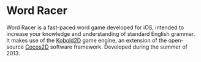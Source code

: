 # Word Racer
Word Racer is a fast-paced word game developed for iOS, intended to increase your knowledge and understanding of standard English grammar. It makes use of the <a href="http://www.kobold2d.com/display/KKSITE/Home">Kobold2D</a> game engine, an extension of the open-source <a href= "http://www.cocos2d-swift.org/">Cocos2D</a> software framework. Developed during the summer of 2013.
